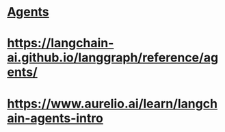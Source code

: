 # [Agents](https://python.langchain.com/docs/concepts/agents/)
# https://langchain-ai.github.io/langgraph/reference/agents/
# https://www.aurelio.ai/learn/langchain-agents-intro